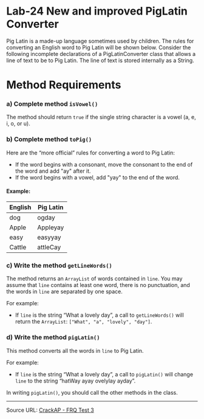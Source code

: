# Lab-24 New and improved PigLatin Converter

Pig Latin is a made-up language sometimes used by children. The rules for converting an English word to Pig Latin will be shown below.
Consider the following incomplete declarations of a PigLatinConverter class that allows a line of text to be  to Pig Latin. The line of text is stored internally as a String. 
# Method Requirements

### a) Complete method `isVowel()`
The method should return `true` if the single string character is a vowel (a, e, i, o, or u).

### b) Complete method `toPig()`
Here are the “more official” rules for converting a word to Pig Latin:

- If the word begins with a consonant, move the consonant to the end of the word and add "ay" after it.
- If the word begins with a vowel, add "yay" to the end of the word.

#### Example:

| English  | Pig Latin |
|----------|-----------|
| dog      | ogday     |
| Apple    | Appleyay  |
| easy     | easyyay   |
| Cattle   | attleCay  |

### c) Write the method `getLineWords()`
The method returns an `ArrayList` of words contained in `line`. You may assume that `line` contains at least one word, there is no punctuation, and the words in `line` are separated by one space.

For example:
- If `line` is the string “What a lovely day”, a call to `getLineWords()` will return the `ArrayList`: `["What", "a", "lovely", "day"]`.

### d) Write the method `pigLatin()`
This method converts all the words in `line` to Pig Latin.

For example:
- If `line` is the string “What a lovely day”, a call to `pigLatin()` will change `line` to the string “hatWay ayay ovelylay ayday”.

In writing `pigLatin()`, you should call the other methods in the class.

---

Source URL: [CrackAP - FRQ Test 3](https://www.crackap.com/ap/computer-science-a/frq-test3.html)

